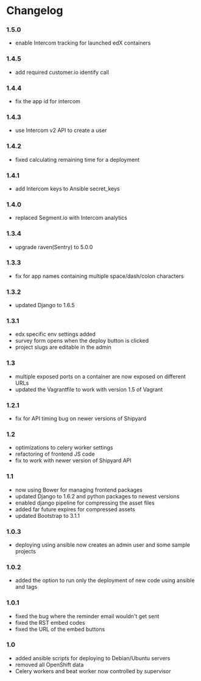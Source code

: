 # Changelog

### 1.5.0

* enable Intercom tracking for launched edX containers

### 1.4.5

* add required customer.io identify call

### 1.4.4

* fix the app id for intercom

### 1.4.3

* use Intercom v2 API to create a user

### 1.4.2

* fixed calculating remaining time for a deployment

### 1.4.1

* add Intercom keys to Ansible secret_keys

### 1.4.0

* replaced Segment.io with Intercom analytics

### 1.3.4

* upgrade raven(Sentry) to 5.0.0

### 1.3.3

* fix for app names containing multiple space/dash/colon characters

### 1.3.2

* updated Django to 1.6.5

### 1.3.1

* edx specific env settings added
* survey form opens when the deploy button is clicked
* project slugs are editable in the admin

### 1.3

* multiple exposed ports on a container are now exposed on different URLs
* updated the Vagrantfile to work with version 1.5 of Vagrant

### 1.2.1

* fix for API timing bug on newer versions of Shipyard

### 1.2

* optimizations to celery worker settings
* refactoring of frontend JS code
* fix to work with newer version of Shipyard API

### 1.1

* now using Bower for managing frontend packages
* updated Django to 1.6.2 and python packages to newest versions
* enabled django pipeline for compressing the asset files
* added far future expires for compressed assets
* updated Bootstrap to 3.1.1

### 1.0.3

* deploying using ansible now creates an admin user and some sample projects

### 1.0.2

* added the option to run only the deployment of new code using ansible and tags

### 1.0.1

* fixed the bug where the reminder email wouldn't get sent
* fixed the RST embed codes
* fixed the URL of the embed buttons

### 1.0

* added ansible scripts for deploying to Debian/Ubuntu servers
* removed all OpenShift data
* Celery workers and beat worker now controlled by supervisor
